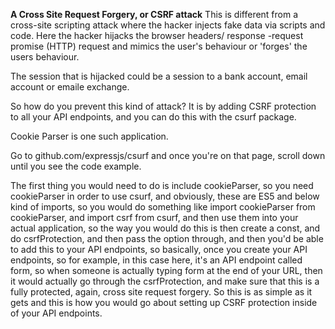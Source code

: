**A Cross Site Request Forgery, or CSRF attack** 
This is different from a cross-site scripting attack where the hacker injects fake data via scripts and code. Here the hacker hijacks the browser headers/ response -request promise (HTTP) request and mimics the user's behaviour or 'forges' the users behaviour. 

The session that is hijacked could be a session to a bank account, email account or emaile exchange.

So how do you prevent this kind of attack? It is by adding CSRF protection to all your API endpoints, and you can do this with the csurf package.

Cookie Parser is one such application.

Go to github.com/expressjs/csurf and once you're on that page, scroll down until you see the code example.

The first thing you would need to do is include cookieParser, so you need cookieParser in order to use csurf, and obviously, these are ES5 and below kind of imports, so you would do something like import cookieParser from cookieParser, and import csrf from csurf, and then use them into your actual application, so the way you would do this is then create a const, and do csrfProtection, and then pass the option through, and then you'd be able to add this to your API endpoints, so basically, once you create your API endpoints, so for example, in this case here, it's an API endpoint called form, so when someone is actually typing form at the end of your URL, then it would actually go through the csrfProtection, and make sure that this is a fully protected, again, cross site request forgery. So this is as simple as it gets and this is how you would go about setting up CSRF protection inside of your API endpoints.